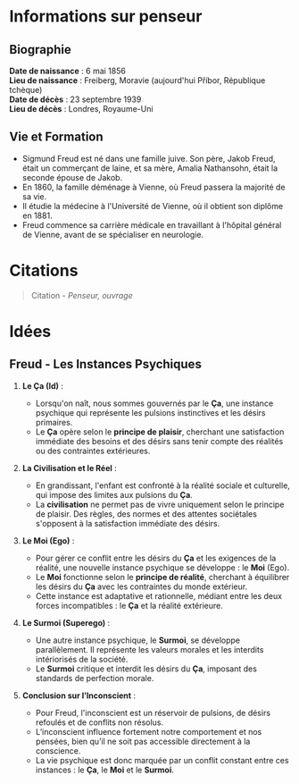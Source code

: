 # Informations sur penseur

## Biographie

**Date de naissance** : 6 mai 1856  
**Lieu de naissance** : Freiberg, Moravie (aujourd'hui Příbor, République tchèque)  
**Date de décès** : 23 septembre 1939  
**Lieu de décès** : Londres, Royaume-Uni

## Vie et Formation

- Sigmund Freud est né dans une famille juive. Son père, Jakob Freud, était un commerçant de laine, et sa mère, Amalia Nathansohn, était la seconde épouse de Jakob.
- En 1860, la famille déménage à Vienne, où Freud passera la majorité de sa vie.
- Il étudie la médecine à l'Université de Vienne, où il obtient son diplôme en 1881.
- Freud commence sa carrière médicale en travaillant à l'hôpital général de Vienne, avant de se spécialiser en neurologie.

# Citations

> Citation - _Penseur, ouvrage_

# Idées

## Freud - Les Instances Psychiques

1. **Le Ça (Id)** :

    - Lorsqu'on naît, nous sommes gouvernés par le **Ça**, une instance psychique qui représente les pulsions instinctives et les désirs primaires.
    - Le **Ça** opère selon le **principe de plaisir**, cherchant une satisfaction immédiate des besoins et des désirs sans tenir compte des réalités ou des contraintes extérieures.

2. **La Civilisation et le Réel** :

    - En grandissant, l'enfant est confronté à la réalité sociale et culturelle, qui impose des limites aux pulsions du **Ça**.
    - La **civilisation** ne permet pas de vivre uniquement selon le principe de plaisir. Des règles, des normes et des attentes sociétales s'opposent à la satisfaction immédiate des désirs.

3. **Le Moi (Ego)** :

    - Pour gérer ce conflit entre les désirs du **Ça** et les exigences de la réalité, une nouvelle instance psychique se développe : le **Moi** (Ego).
    - Le **Moi** fonctionne selon le **principe de réalité**, cherchant à équilibrer les désirs du **Ça** avec les contraintes du monde extérieur.
    - Cette instance est adaptative et rationnelle, médiant entre les deux forces incompatibles : le **Ça** et la réalité extérieure.

4. **Le Surmoi (Superego)** :

    - Une autre instance psychique, le **Surmoi**, se développe parallèlement. Il représente les valeurs morales et les interdits intériorisés de la société.
    - Le **Surmoi** critique et interdit les désirs du **Ça**, imposant des standards de perfection morale.

5. **Conclusion sur l’Inconscient** :
    - Pour Freud, l'inconscient est un réservoir de pulsions, de désirs refoulés et de conflits non résolus.
    - L’inconscient influence fortement notre comportement et nos pensées, bien qu’il ne soit pas accessible directement à la conscience.
    - La vie psychique est donc marquée par un conflit constant entre ces instances : le **Ça**, le **Moi** et le **Surmoi**.

